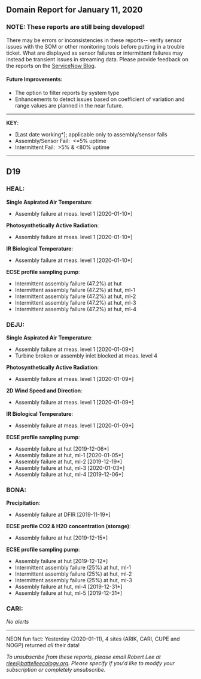 ## Domain Report for January 11, 2020


### NOTE: These reports are still being developed!
There may be errors or inconsistencies in these reports-- verify sensor issues with the SOM or other monitoring tools before putting in a trouble ticket. What are displayed as sensor failures or intermittent failures may instead be transient issues in streaming data.
Please provide feedback on the reports on the [ServiceNow Blog](https://neon.service-now.com/community?id=community_blog&sys_id=9b4fbe8adbed734017ecf9041d9619be).

#### Future Improvements: 
 - The option to filter reports by system type 
 - Enhancements to detect issues based on coefficient of variation and range values are planned in the near future.

***

**KEY**:

 - [Last date working*]; applicable only to assembly/sensor fails
 - Assembly/Sensor Fail:&nbsp;&nbsp;<=5% uptime
 - Intermittent Fail:&nbsp;&nbsp;>5% & <80% uptime

***
## D19

### HEAL:

**Single Aspirated Air Temperature**:
 - Assembly failure at meas. level 1 [2020-01-10*]

**Photosynthetically Active Radiation**:
 - Assembly failure at meas. level 1 [2020-01-10*]

**IR Biological Temperature**:
 - Assembly failure at meas. level 1 [2020-01-10*]

**ECSE profile sampling pump**:
 - Intermittent assembly failure (47.2%) at hut
 - Intermittent assembly failure (47.2%) at hut, ml-1
 - Intermittent assembly failure (47.2%) at hut, ml-2
 - Intermittent assembly failure (47.2%) at hut, ml-3
 - Intermittent assembly failure (47.2%) at hut, ml-4

### DEJU:

**Single Aspirated Air Temperature**:
 - Assembly failure at meas. level 1 [2020-01-09*]
 - Turbine broken or assembly inlet blocked at meas. level 4

**Photosynthetically Active Radiation**:
 - Assembly failure at meas. level 1 [2020-01-09*]

**2D Wind Speed and Direction**:
 - Assembly failure at meas. level 1 [2020-01-09*]

**IR Biological Temperature**:
 - Assembly failure at meas. level 1 [2020-01-09*]

**ECSE profile sampling pump**:
 - Assembly failure at hut [2019-12-06*]
 - Assembly failure at hut, ml-1 [2020-01-05*]
 - Assembly failure at hut, ml-2 [2019-12-19*]
 - Assembly failure at hut, ml-3 [2020-01-03*]
 - Assembly failure at hut, ml-4 [2019-12-06*]

### BONA:

**Precipitation**:
 - Assembly failure at DFIR [2019-11-19*]

**ECSE profile CO2 & H2O concentration (storage)**:
 - Assembly failure at hut [2019-12-15*]

**ECSE profile sampling pump**:
 - Assembly failure at hut [2019-12-12*]
 - Intermittent assembly failure (25%) at hut, ml-1
 - Intermittent assembly failure (25%) at hut, ml-2
 - Intermittent assembly failure (25%) at hut, ml-3
 - Assembly failure at hut, ml-4 [2019-12-31*]
 - Assembly failure at hut, ml-5 [2019-12-31*]

### CARI:

_No alerts_

***
NEON fun fact: Yesterday (2020-01-11), 4 sites (ARIK, CARI, CUPE and NOGP) returned _all_ their data!

_To unsubscribe from these reports, please email Robert Lee at rlee@battelleecology.org. Please specify if you'd like to modify your subscription or completely unsubscribe._
